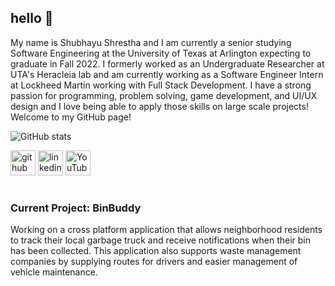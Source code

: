 ## hello 👋
My name is Shubhayu Shrestha and I am currently a senior studying Software Engineering at the University of Texas at Arlington expecting to graduate in Fall 2022. I formerly worked as an Undergraduate Researcher at UTA's Heracleia lab and am currently working as a Software Engineer Intern at Lockheed Martin working with Full Stack Development. I have a strong passion for programming, problem solving, game development, and UI/UX design and I love being able to apply those skills on large scale projects! Welcome to my GitHub page!

![GitHub stats](https://github-readme-stats.vercel.app/api?username=shubshres&show_icons=true&theme=github_dark)  

[<img src='https://cdn.jsdelivr.net/npm/simple-icons@3.0.1/icons/github.svg' alt='github' height='40'>](https://github.com/shubshres)  [<img src='https://cdn.jsdelivr.net/npm/simple-icons@3.0.1/icons/linkedin.svg' alt='linkedin' height='40'>](https://www.linkedin.com/in/shubhayu-shrestha/)  [<img src='https://cdn.jsdelivr.net/npm/simple-icons@3.0.1/icons/youtube.svg' alt='YouTube' height='40'>](https://www.youtube.com/channel/UCqNr0D1AXxFv2aKp8tgWYYw/featured)  

# 
### Current Project: BinBuddy

Working on a cross platform application that allows neighborhood residents to track their local garbage truck and receive notifications when their bin has been collected. This application also supports waste management companies by supplying routes for drivers and easier management of vehicle maintenance. 
# 
